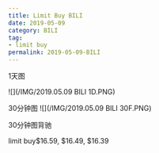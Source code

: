 ```yaml
---
title: Limit Buy BILI
date: 2019-05-09
category: BILI
tag:
- limit buy
permalink: 2019-05-09-BILI
---
```

1天图

![](/IMG/2019.05.09 BILI 1D.PNG)

30分钟图
![](/IMG/2019.05.09 BILI 30F.PNG)

30分钟图背驰

limit buy$\$$16.59, $\$$16.49, $\$$16.39
